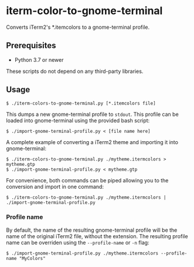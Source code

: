 # iterm-color-to-gnome-terminal

Converts iTerm2's *.itemcolors to a gnome-terminal profile.

## Prerequisites
* Python 3.7 or newer

These scripts do not depend on any third-party libraries.

## Usage

    $ ./iterm-colors-to-gnome-terminal.py [*.itemcolors file]

This dumps a new gnome-terminal profile to `stdout`. This profile can be loaded into gnome-terminal using the provided bash script:

    $ ./import-gnome-terminal-profile.py < [file name here]

A complete example of converting a iTerm2 theme and importing it into gnome-terminal:

    $ ./iterm-colors-to-gnome-terminal.py ./mytheme.itermcolors > mytheme.gtp
    $ ./import-gnome-terminal-profile.py < mytheme.gtp

For convenience, both commands can be piped allowing you to the conversion and import in one command:

    $ ./iterm-colors-to-gnome-terminal.py ./mytheme.itermcolors | ./import-gnome-terminal-profile.py

### Profile name
By default, the name of the resulting gnome-terminal profile will be the name of the original iTerm2 file, without the extension. The resulting profile name can be overriden using the `--profile-name` or `-n` flag:

    $ ./import-gnome-terminal-profile.py ./mytheme.itermcolors --profile-name "MyColors"
